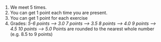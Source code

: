 1. We meet 5 times.
2. You can get 1 point each time you are present.
3. You can get 1 point for each exercise
4. Grades:
*5-6 points --> 3.0*
*7 points --> 3.5*
*8 points --> 4.0*
*9 points --> 4.5*
*10 points --> 5.0*
Points are rounded to the nearest whole number (e.g. 8.5 to 9 points)
